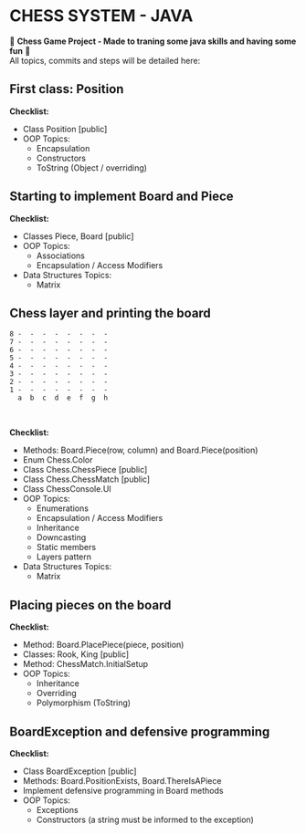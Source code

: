 # CHESS SYSTEM - JAVA

:space_invader: **Chess Game Project - Made to traning some java skills and having some fun** :space_invader: </br> All topics, commits and steps will be detailed here:

## First class: Position
**Checklist:**
 - Class Position [public]
 - OOP Topics:
   - Encapsulation
   - Constructors
   - ToString (Object / overriding)

## Starting to implement Board and Piece
**Checklist:**
 - Classes Piece, Board [public]
 - OOP Topics:
   - Associations
   - Encapsulation / Access Modifiers
 - Data Structures Topics:
   - Matrix

## Chess layer and printing the board
```
8 -  -  -  -  -  -  -  -
7 -  -  -  -  -  -  -  -
6 -  -  -  -  -  -  -  -
5 -  -  -  -  -  -  -  -
4 -  -  -  -  -  -  -  -
3 -  -  -  -  -  -  -  -
2 -  -  -  -  -  -  -  -
1 -  -  -  -  -  -  -  -
  a  b  c  d  e  f  g  h
```
</br>

**Checklist:**
 - Methods: Board.Piece(row, column) and Board.Piece(position)
 - Enum Chess.Color
 - Class Chess.ChessPiece [public]
 - Class Chess.ChessMatch [public]
 - Class ChessConsole.UI
 - OOP Topics:
   - Enumerations
   - Encapsulation / Access Modifiers
   - Inheritance
   - Downcasting
   - Static members
   - Layers pattern
 - Data Structures Topics:
   - Matrix

## Placing pieces on the board
**Checklist:**
 - Method: Board.PlacePiece(piece, position)
 - Classes: Rook, King [public]
 - Method: ChessMatch.InitialSetup
 - OOP Topics:
   - Inheritance
   - Overriding
   - Polymorphism (ToString)

## BoardException and defensive programming
**Checklist:**
 - Class BoardException [public]
 - Methods: Board.PositionExists, Board.ThereIsAPiece
 - Implement defensive programming in Board methods
 - OOP Topics:
   - Exceptions
   - Constructors (a string must be informed to the exception)
